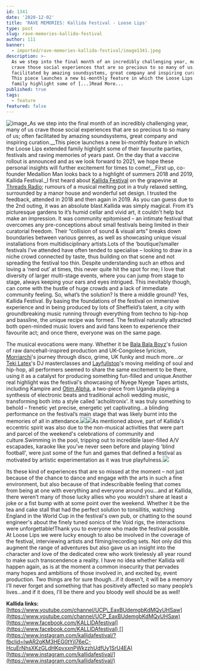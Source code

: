 ```yaml
---
id: 1341
date: '2020-12-02'
title: 'RAVE MEMORIES: Kallida Festival - Loose Lips'
type: post
slug: rave-memories-kallida-festival
author: 111
banner:
  - imported/rave-memories-kallida-festival/image1341.jpeg
description: >-
  As we step into the final month of an incredibly challenging year, many of us
  crave those social experiences that are so precious to so many of us; often
  facilitated by amazing soundsystems, great company and inspiring curation.
  This piece launches a new bi-monthly feature in which the Loose Lips extended
  family highlight some of [...]Read More...
published: true
tags:
  - feature
featured: false
---
```

![image](../imported/rave-memories-kallida-festival/image1341.jpeg)_As we step into the final month of an incredibly challenging year, many of us crave those social experiences that are so precious to so many of us; often facilitated by amazing soundsystems, great company and inspiring curation.__This piece launches a new bi-monthly feature in which the Loose Lips extended family highlight some of their favourite parties, festivals and raving memories of years past. On the day that a vaccine rollout is announced and as we look forward to 2021, we hope these personal insights will further excitement for times to come!__First up, co-founder Medallion Man looks back to a highlight of summers 2018 and 2019, Kallida Festival._I first heard about [Kallida Festival](https://www.facebook.com/KALLIDAfestival) on the grapevine at [Threads Radio](http://www.threadsradio.com); rumours of a musical melting pot in a truly relaxed setting, surrounded by a manor house and wonderful set design. I trusted the feedback, attended in 2018 and then again in 2019. As you can guess due to the 2nd outing, it was an absolute blast.Kallida was simply magical. From it’s picturesque gardens to it’s humid cellar and vivid art, it couldn't help but make an impression. It was community epitomised – an intimate festival that overcomes any pre-conceptions about small festivals being limited in their curatorial freedom. Their “collision of sound & visual arts” breaks down boundaries between various genres, as well as showcasing unique visual installations from multidisciplinary artists.Lots of the ‘boutique’/smaller festivals I’ve attended have often tended to specialise – looking to draw in a niche crowd connected by taste, thus building on that scene and not spreading the festival too thin. Despite understanding such an ethos and loving a ‘nerd out’ at times, this never quite hit the spot for me; I love that diversity of larger multi-stage events, where you can jump from stage to stage, always keeping your ears and eyes intrigued. This inevitably though, can come with the hustle of huge crowds and a lack of immediate community feeling. So, what’s the solution? Is there a middle ground? Yes, Kallida Festival. By basing the foundations of the festival on immersive experience and in being produced by lots of Sheffield’s talent, a city with groundbreaking music running through everything from techno to hip-hop and bassline, the unique recipe was formed. The festival naturally attracted both open-minded music lovers and avid fans keen to experience their favourite act; and once there, everyone was on the same page.

The musical evocations were many. Whether it be [Bala Bala Boyz](https://djmag.com/features/meet-mc-bala-bala-boyz)'s fusion of raw dancehall-inspired production and UK-Congolese lyricism, [Morriarchi](https://blahrecords.com/pages/morriarchi)'s journey through disco, grime, UK funky and much more…or [Teki Latex](https://soundcloud.com/teki-latex)'s DJ masterclasses and [Layfullstop](https://www.facebook.com/layfullstop/)'s moving melding of soul and hip-hop, all performers seemed to share the same excitement to be there, using it as a catalyst for producing something fun-filled and unique.Another real highlight was the festival's showcasing of Nyege Nyege Tapes artists, including Kampire and [Otim Alpha](https://earth-agency.com/artists/otim-alpha/), a two-piece from Uganda playing a synthesis of electronic beats and traditional acholi wedding music, transforming both into a style called 'acholitronix'. It was truly something to behold – frenetic yet precise, energetic yet captivating…a blinding performance on the festival’s main stage that was likely burnt into the memories of all in attendance.![](/wp-content/uploads/live/img/wysiwyg/5fc8283353160.jpg)![](/wp-content/uploads/live/img/wysiwyg/5fc8307038027.png)As mentioned above, part of Kallida's eccentric spirit was also due to the non-musical activities that were part and parcel of the weekend's celebrations of community and culture.Swimming in the pool, tripping out to incredible laser-filled A/V escapades, karaoke like you've never seen before and playing 'blind football', were just some of the fun and games that defined a festival as motivated by artistic experimentation as it was true playfulness.![](/wp-content/uploads/live/img/wysiwyg/5fc8287d9ea3b.jpg)

Its these kind of experiences that are so missed at the moment – not just because of the chance to dance and engage with the arts in such a fine environment, but also because of that indescribable feeling that comes from being at one with everything and everyone around you…and at Kallida, there weren’t many of those lucky allies who you wouldn’t share at least a joke or a fist bump with at some point over the weekend. Whether it be the tea and cake stall that had the perfect solution to tonsillitis, watching England in the World Cup in the festival's own pub, or chatting to the sound engineer's about the finely tuned sonics of the Void rigs, the interactions were unforgettable!Thank you to everyone who made the festival possible. At Loose Lips we were lucky enough to also be involved in the coverage of the festival, interviewing artists and filming/recording sets. Not only did this augment the range of adventures but also gave us an insight into the character and love of the dedicated crew who work tirelessly all year round to make such transcendence a reality. I have no idea whether Kallida will happen again, as is at the moment a common insecurity that pervades many hopes and ambitions of those involved in, and excited by, event production. Two things are for sure though…if it doesn’t, it will be a memory I’ll never forget and something that has positively affected so many people’s lives…and if it does, I’ll be there and you bloody well should be as well!

**Kallida links:**[https://www.youtube.com/channel/UCP\_EaxBUdemgbKdMQyUHSaw](https://www.youtube.com/channel/UCP_EaxBUdemgbKdMQyUHSaw)[https://www.facebook.com/KALLIDAfestival](https://www.facebook.com/KALLIDAfestival) [](https://www.instagram.com/kallidafestival/?fbclid=IwAR2gKM3HEG0tYjI76eC-HcuErNhsXKzGLdHKpvxxnPWkzzhUdfUy1SrU4EA)[https://www.instagram.com/kallidafestival/](https://www.instagram.com/kallidafestival/)